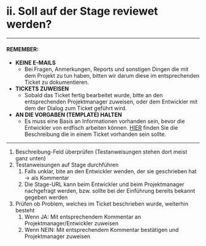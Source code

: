 # ii. Soll auf der Stage reviewet werden?

---

#### **REMEMBER:**

* **KEINE E-MAILS**
  * Bei Fragen, Anmerkungen, Reports und sonstigen Dingen die mit dem Projekt zu tun haben, bitten wir darum diese im entsprechenden Ticket zu dokumentieren.
* **TICKETS ZUWEISEN**
  * Sobald das Ticket fertig bearbeitet wurde, bitte an den entsprechenden Projektmanager zuweisen, oder dem Entwickler mit dem der Dialog zum Ticket geführt wird.
* **AN DIE VORGABEN \(TEMPLATE\) HALTEN**
  * Es muss eine Basis an Informationen vorhanden sein, bevor die Entwickler von erdfisch arbeiten können. [HIER](https://www.gitbook.com/book/loonyluna/jira/edit#) finden Sie die Beschreibung die in einem Ticket vorhanden sein sollte.

---

1. Beschreibung-Feld überprüfen \(Testanweisungen stehen dort meist ganz unten\)
2. Testanweisungen auf Stage durchführen 
   1. Falls unklar, bite an den Entwickler wenden, der sie geschrieben hat -&gt; als Kommentar
   2. Die Stage-URL kann beim Entwickler und beim Projektmanager nachgefragt werden, bzw. sollte bei der Einführung bereits bekannt gegeben werden
3. Prüfen ob Problem, welches im Ticket beschrieben wurde, weiterhin besteht
   1. Wenn JA: Mit entsprechendem Kommentar an Projektmanager/Entwickler zuweisen
   2. Wenn NEIN: Mit entsprechendem Kommentar bestätigen und Projektmanager zuweisen



